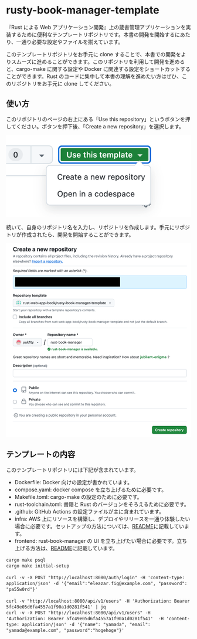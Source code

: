 # rusty-book-manager-template

『Rust による Web アプリケーション開発』上の蔵書管理アプリケーションを実装するために便利なテンプレートリポジトリです。本書の開発を開始するにあたり、一通り必要な設定やファイルを揃えています。

このテンプレートリポジトリをお手元に clone することで、本書での開発をよりスムーズに進めることができます。このリポジトリを利用して開発を進めると、cargo-make に関する設定や Docker に関連する設定をショートカットすることができます。Rust のコードに集中して本書の理解を進めたい方はぜひ、このリポジトリをお手元に clone してください。

## 使い方

このリポジトリのページの右上にある「Use this repository」というボタンを押してください。ボタンを押下後、「Create a new repository」を選択します。

![Use this repository](./doc/images/readme_image_1.png)

続いて、自身のリポジトリ名を入力し、リポジトリを作成します。手元にリポジトリが作成されたら、開発を開始することができます。

![Create a new repository](./doc/images/readme_image_2.png)

## テンプレートの内容

このテンプレートリポジトリには下記が含まれています。

- Dockerfile: Docker 向けの設定が書かれています。
- compose.yaml: docker compose を立ち上げるために必要です。
- Makefile.toml: cargo-make の設定のために必要です。
- rust-toolchain.toml: 書籍と Rust のバージョンをそろえるために必要です。
- .github: GitHub Actions の設定ファイルが主に含まれています。
- infra: AWS 上にリソースを構築し、デプロイやリリースを一通り体験したい場合に必要です。セットアップの方法については、[README](./infra/README.md)に記載しています。
- frontend: rust-book-manager の UI を立ち上げたい場合に必要です。立ち上げる方法は、[README](./frontend/README.md)に記載しています。

```:bash
cargo make psql
cargo make initial-setup

curl -v -X POST "http://localhost:8080/auth/login" -H 'content-type: application/json' -d '{"email":"eleazar.fig@example.com", "password": "pa55w0rd"}'

curl -v "http://localhost:8080/api/v1/users" -H 'Authorization: Bearer 5fc49e05d6fa4557a1f90a1d0281f541' | jq
curl -v -X POST "http://localhost:8080/api/v1/users" -H 'Authorization: Bearer 5fc49e05d6fa4557a1f90a1d0281f541'  -H 'content-type: application/json' -d '{"name": "yamada", "email": "yamada@example.com", "password":"hogehoge"}'
```
